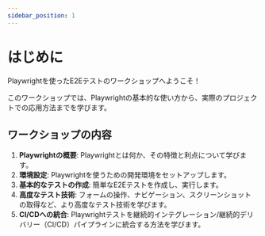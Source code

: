 ```yaml
---
sidebar_position: 1
---
```


# はじめに

Playwrightを使ったE2Eテストのワークショップへようこそ！

このワークショップでは、Playwrightの基本的な使い方から、実際のプロジェクトでの応用方法までを学びます。

## ワークショップの内容

1. **Playwrightの概要**: Playwrightとは何か、その特徴と利点について学びます。
2. **環境設定**: Playwrightを使うための開発環境をセットアップします。
3. **基本的なテストの作成**: 簡単なE2Eテストを作成し、実行します。
4. **高度なテスト技術**: フォームの操作、ナビゲーション、スクリーンショットの取得など、より高度なテスト技術を学びます。
5. **CI/CDへの統合**: Playwrightテストを継続的インテグレーション/継続的デリバリー（CI/CD）パイプラインに統合する方法を学びます。
